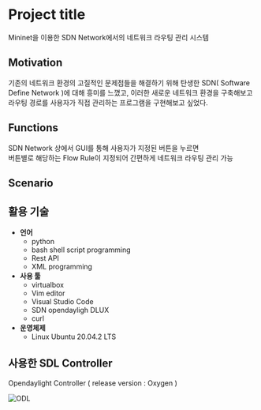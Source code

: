 # Project title

Mininet을 이용한 SDN Network에서의 네트워크 라우팅 관리 시스템

## Motivation

기존의 네트워크 환경의 고질적인 문제점들을 해결하기 위해 탄생한 SDN( Software Define Network )에 대해 흥미를 느꼈고,
이러한 새로운 네트워크 환경을 구축해보고 라우팅 경로를 사용자가 직접 관리하는 프로그램을 구현해보고 싶었다.

## Functions

SDN Network 상에서 GUI를 통해 사용자가 지정된 버튼을 누르면<br> 
버튼별로 해당하는 Flow Rule이 지정되어 간편하게 네트워크 라우팅 관리 가능

## Scenario



## 활용 기술
+ **언어**
  + python
  + bash shell script programming
  + Rest API
  + XML programming
+ **사용 툴**
  + virtualbox
  + Vim editor
  + Visual Studio Code
  + SDN opendayligh DLUX
  + curl
+ **운영체제**
  + Linux Ubuntu 20.04.2 LTS

## 사용한 SDL Controller

Opendaylight Controller ( release version : Oxygen )

![ODL](https://user-images.githubusercontent.com/73628812/151741774-b0619a09-3fa1-4b29-a0f2-0e3a2a26303b.PNG)


